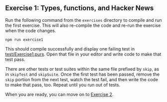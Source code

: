 ## Exercise 1: Types, functions, and Hacker News

Run the following command from the `exercises` directory to compile and run the first exercise. This will also re-compile the code and re-run the exercise when the code changes.

```
npm run exercise1
```

This should compile successfully and display one failing test in [test/Exercise1.purs](test/Exercise1.purs). Open that file in your editor and write code to make that test pass.

There are other tests or test suites within the same file prefixed by `skip`, as in `skipTest` and `skipSuite`. Once the first test has been passed, remove the `skip` portion from the next test, watch the test fail, and then write the code to make that pass, too. Repeat until you run out of tests.

When you are ready, you can move on to [Exercise 2](Exercise2.md).